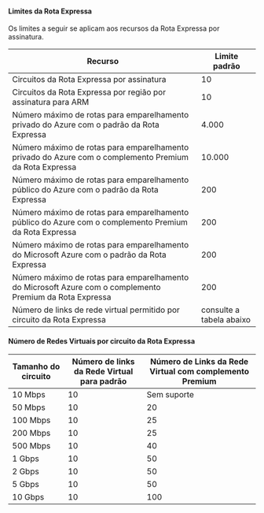 #### Limites da Rota Expressa

Os limites a seguir se aplicam aos recursos da Rota Expressa por assinatura.

| Recurso | Limite padrão |
|---|---|
| Circuitos da Rota Expressa por assinatura | 10 |
| Circuitos da Rota Expressa por região por assinatura para ARM | 10 |
| Número máximo de rotas para emparelhamento privado do Azure com o padrão da Rota Expressa | 4\.000 |
| Número máximo de rotas para emparelhamento privado do Azure com o complemento Premium da Rota Expressa | 10\.000 |
| Número máximo de rotas para emparelhamento público do Azure com o padrão da Rota Expressa | 200 |
| Número máximo de rotas para emparelhamento público do Azure com o complemento Premium da Rota Expressa | 200 |
| Número máximo de rotas para emparelhamento do Microsoft Azure com o padrão da Rota Expressa | 200 |
| Número máximo de rotas para emparelhamento do Microsoft Azure com o complemento Premium da Rota Expressa | 200 |
| Número de links de rede virtual permitido por circuito da Rota Expressa | consulte a tabela abaixo |

#### Número de Redes Virtuais por circuito da Rota Expressa

| **Tamanho do circuito** | **Número de links da Rede Virtual para padrão** | **Número de Links da Rede Virtual com complemento Premium** |
|---|---|---|
| 10 Mbps | 10 | Sem suporte |
| 50 Mbps | 10 | 20 |
| 100 Mbps | 10 | 25 |
| 200 Mbps | 10 | 25 |
| 500 Mbps | 10 | 40 |
| 1 Gbps | 10 | 50 |
| 2 Gbps | 10 | 50 |
| 5 Gbps | 10 | 50 |
| 10 Gbps | 10 | 100 |

<!---HONumber=Oct15_HO3-->